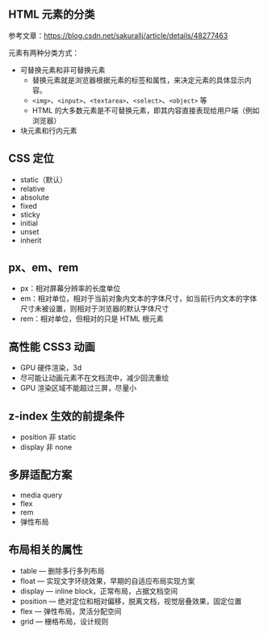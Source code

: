 ## HTML 元素的分类

参考文章：https://blog.csdn.net/sakurallj/article/details/48277463

元素有两种分类方式：

+   可替换元素和非可替换元素
    +   替换元素就是浏览器根据元素的标签和属性，来决定元素的具体显示内容。
    +   `<img>`、`<input>`、`<textarea>`、`<select>`、`<object>` 等
    +   HTML 的大多数元素是不可替换元素，即其内容直接表现给用户端（例如浏览器）
+   块元素和行内元素

## CSS 定位
+   static（默认）
+   relative
+   absolute
+   fixed
+   sticky
+   initial
+   unset
+   inherit

## px、em、rem
+   px：相对屏幕分辨率的长度单位
+   em：相对单位，相对于当前对象内文本的字体尺寸，如当前行内文本的字体尺寸未被设置，则相对于浏览器的默认字体尺寸
+   rem：相对单位，但相对的只是 HTML 根元素

## 高性能 CSS3 动画

+   GPU 硬件渲染，3d
+   尽可能让动画元素不在文档流中，减少回流重绘
+   GPU 渲染区域不能超过三屏，尽量小

## z-index 生效的前提条件
+   position 非 static
+   display 非 none

## 多屏适配方案
+   media query
+   flex
+   rem
+   弹性布局

## 布局相关的属性
+   table — 删除多行多列布局
+   float — 实现文字环绕效果，早期的自适应布局实现方案
+   display — inline block，正常布局，占据文档空间
+   position — 绝对定位和相对偏移，脱离文档，视觉层叠效果，固定位置
+   flex — 弹性布局，灵活分配空间
+   grid — 栅格布局，设计规则